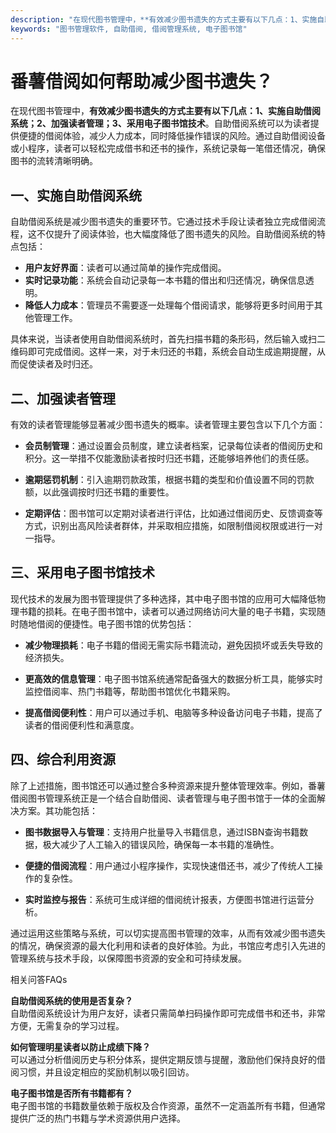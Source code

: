 ```yaml
---
description: "在现代图书管理中，**有效减少图书遗失的方式主要有以下几点：1、实施自助借阅系统；2、加强读者管理；3、采用电子图书馆技术**。自助借阅系统可以为读者提供便捷的借阅体验，减少人力成本，同时降低操作错误的风险。通过自助借阅设备或小程序，读者可以轻松完成借书和还书的操作，系统记录每一笔借还情况，确保图书的流转清晰明确。"
keywords: "图书管理软件, 自助借阅, 借阅管理系统, 电子图书馆"
---
```

# 番薯借阅如何帮助减少图书遗失？

在现代图书管理中，**有效减少图书遗失的方式主要有以下几点：1、实施自助借阅系统；2、加强读者管理；3、采用电子图书馆技术**。自助借阅系统可以为读者提供便捷的借阅体验，减少人力成本，同时降低操作错误的风险。通过自助借阅设备或小程序，读者可以轻松完成借书和还书的操作，系统记录每一笔借还情况，确保图书的流转清晰明确。

## 一、实施自助借阅系统

自助借阅系统是减少图书遗失的重要环节。它通过技术手段让读者独立完成借阅流程，这不仅提升了阅读体验，也大幅度降低了图书遗失的风险。自助借阅系统的特点包括：

- **用户友好界面**：读者可以通过简单的操作完成借阅。
- **实时记录功能**：系统会自动记录每一本书籍的借出和归还情况，确保信息透明。
- **降低人力成本**：管理员不需要逐一处理每个借阅请求，能够将更多时间用于其他管理工作。

具体来说，当读者使用自助借阅系统时，首先扫描书籍的条形码，然后输入或扫二维码即可完成借阅。这样一来，对于未归还的书籍，系统会自动生成逾期提醒，从而促使读者及时归还。

## 二、加强读者管理

有效的读者管理能够显著减少图书遗失的概率。读者管理主要包含以下几个方面：

- **会员制管理**：通过设置会员制度，建立读者档案，记录每位读者的借阅历史和积分。这一举措不仅能激励读者按时归还书籍，还能够培养他们的责任感。
  
- **逾期惩罚机制**：引入逾期罚款政策，根据书籍的类型和价值设置不同的罚款额，以此强调按时归还书籍的重要性。

- **定期评估**：图书馆可以定期对读者进行评估，比如通过借阅历史、反馈调查等方式，识别出高风险读者群体，并采取相应措施，如限制借阅权限或进行一对一指导。

## 三、采用电子图书馆技术

现代技术的发展为图书管理提供了多种选择，其中电子图书馆的应用可大幅降低物理书籍的损耗。在电子图书馆中，读者可以通过网络访问大量的电子书籍，实现随时随地借阅的便捷性。电子图书馆的优势包括：

- **减少物理损耗**：电子书籍的借阅无需实际书籍流动，避免因损坏或丢失导致的经济损失。

- **更高效的信息管理**：电子图书馆系统通常配备强大的数据分析工具，能够实时监控借阅率、热门书籍等，帮助图书馆优化书籍采购。

- **提高借阅便利性**：用户可以通过手机、电脑等多种设备访问电子书籍，提高了读者的借阅便利性和满意度。

## 四、综合利用资源

除了上述措施，图书馆还可以通过整合多种资源来提升整体管理效率。例如，番薯借阅图书管理系统正是一个结合自助借阅、读者管理与电子图书馆于一体的全面解决方案。其功能包括：

- **图书数据导入与管理**：支持用户批量导入书籍信息，通过ISBN查询书籍数据，极大减少了人工输入的错误风险，确保每一本书籍的准确性。

- **便捷的借阅流程**：用户通过小程序操作，实现快速借还书，减少了传统人工操作的复杂性。

- **实时监控与报告**：系统可生成详细的借阅统计报表，方便图书馆进行运营分析。

通过运用这些策略与系统，可以切实提高图书管理的效率，从而有效减少图书遗失的情况，确保资源的最大化利用和读者的良好体验。为此，书馆应考虑引入先进的管理系统与技术手段，以保障图书资源的安全和可持续发展。

相关问答FAQs

**自助借阅系统的使用是否复杂？**    
自助借阅系统设计为用户友好，读者只需简单扫码操作即可完成借书和还书，非常方便，无需复杂的学习过程。

**如何管理明星读者以防止成绩下降？**    
可以通过分析借阅历史与积分体系，提供定期反馈与提醒，激励他们保持良好的借阅习惯，并且设定相应的奖励机制以吸引回访。

**电子图书馆是否所有书籍都有？**    
电子图书馆的书籍数量依赖于版权及合作资源，虽然不一定涵盖所有书籍，但通常提供广泛的热门书籍与学术资源供用户选择。

